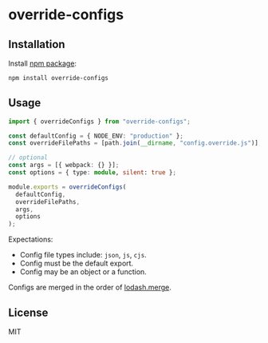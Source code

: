 # override-configs

## Installation

Install [npm package](https://www.npmjs.com/package/override-configs):

```bash
npm install override-configs
```

## Usage

```ts
import { overrideConfigs } from "override-configs";

const defaultConfig = { NODE_ENV: "production" };
const overrideFilePaths = [path.join(__dirname, "config.override.js")];

// optional
const args = [{ webpack: {} }];
const options = { type: module, silent: true };

module.exports = overrideConfigs(
  defaultConfig,
  overrideFilePaths,
  args,
  options
);
```

Expectations:

- Config file types include: `json`, `js`, `cjs`.
- Config must be the default export.
- Config may be an object or a function.

Configs are merged in the order of [lodash.merge](https://lodash.com/docs/4.17.15#merge).

## License

MIT
